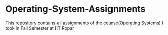 # Operating-System-Assignments
This repository contains all assignments of the course(Operating Systems) I took in Fall Semester at IIT Ropar
